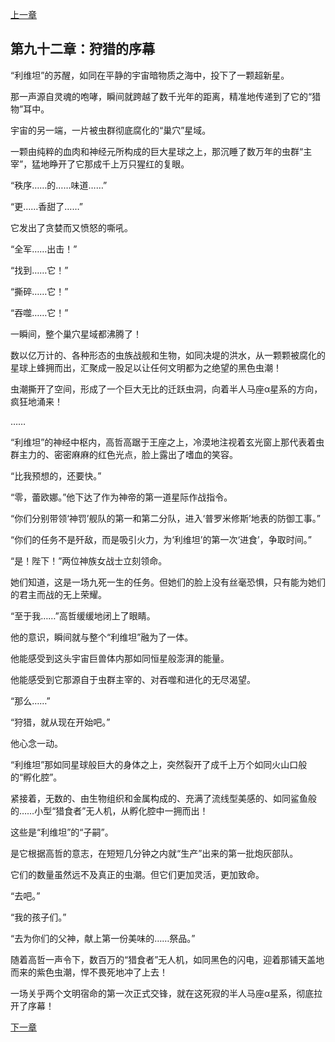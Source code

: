 [上一章](91-利维坦之心.md)

## 第九十二章：狩猎的序幕

“利维坦”的苏醒，如同在平静的宇宙暗物质之海中，投下了一颗超新星。

那一声源自灵魂的咆哮，瞬间就跨越了数千光年的距离，精准地传递到了它的“猎物”耳中。

宇宙的另一端，一片被虫群彻底腐化的“巢穴”星域。

一颗由纯粹的血肉和神经元所构成的巨大星球之上，那沉睡了数万年的虫群“主宰”，猛地睁开了它那成千上万只猩红的复眼。

“秩序……的……味道……”

“更……香甜了……”

它发出了贪婪而又愤怒的嘶吼。

“全军……出击！”

“找到……它！”

“撕碎……它！”

“吞噬……它！”

一瞬间，整个巢穴星域都沸腾了！

数以亿万计的、各种形态的虫族战舰和生物，如同决堤的洪水，从一颗颗被腐化的星球上蜂拥而出，汇聚成一股足以让任何文明都为之绝望的黑色虫潮！

虫潮撕开了空间，形成了一个巨大无比的迁跃虫洞，向着半人马座α星系的方向，疯狂地涌来！

……

“利维坦”的神经中枢内，高哲高踞于王座之上，冷漠地注视着玄光窗上那代表着虫群主力的、密密麻麻的红色光点，脸上露出了嗜血的笑容。

“比我预想的，还要快。”

“零，蕾欧娜。”他下达了作为神帝的第一道星际作战指令。

“你们分别带领‘神罚’舰队的第一和第二分队，进入‘普罗米修斯’地表的防御工事。”

“你们的任务不是歼敌，而是吸引火力，为‘利维坦’的第一次‘进食’，争取时间。”

“是！陛下！”两位神族女战士立刻领命。

她们知道，这是一场九死一生的任务。但她们的脸上没有丝毫恐惧，只有能为她们的君主而战的无上荣耀。

“至于我……”高哲缓缓地闭上了眼睛。

他的意识，瞬间就与整个“利维坦”融为了一体。

他能感受到这头宇宙巨兽体内那如同恒星般澎湃的能量。

他能感受到它那源自于虫群主宰的、对吞噬和进化的无尽渴望。

“那么……”

“狩猎，就从现在开始吧。”

他心念一动。

“利维坦”那如同星球般巨大的身体之上，突然裂开了成千上万个如同火山口般的“孵化腔”。

紧接着，无数的、由生物组织和金属构成的、充满了流线型美感的、如同鲨鱼般的……小型“猎食者”无人机，从孵化腔中一拥而出！

这些是“利维坦”的“子嗣”。

是它根据高哲的意志，在短短几分钟之内就“生产”出来的第一批炮灰部队。

它们的数量虽然远不及真正的虫潮。但它们更加灵活，更加致命。

“去吧。”

“我的孩子们。”

“去为你们的父神，献上第一份美味的……祭品。”

随着高哲一声令下，数百万的“猎食者”无人机，如同黑色的闪电，迎着那铺天盖地而来的紫色虫潮，悍不畏死地冲了上去！

一场关乎两个文明宿命的第一次正式交锋，就在这死寂的半人马座α星系，彻底拉开了序幕！

[下一章](93-吞噬盛宴.md)
